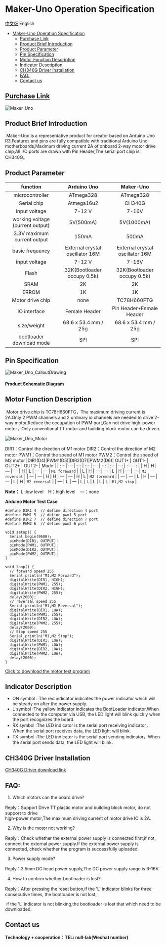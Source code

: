 # Maker-Uno Operation Specification
[中文版](README_ZH.md) English

- [Maker-Uno Operation Specification](#maker-uno-operation-specification)
  - [Purchase Link](#purchase-link)
  - [Product Brief Introduction](#product-brief-introduction)
  - [Product Parameter](#product-parameter)
  - [Pin Specification](#pin-specification)
  - [Motor Function Description](#motor-function-description)
  - [Indicator Description](#indicator-description)
  - [CH340G Driver Installation](#ch340g-driver-installation)
  - [FAQ:](#faq)
  - [Contact us](#contact-us)

## [Purchase Link](https://item.taobao.com/item.htm?spm=a1z10.5-c-s.w4002-21556097795.26.23ae6b0dJkBCqZ&id=680974076367)

![Maker_Uno](./picture/Maker_Uno.png)


## Product Brief Introduction

​	Maker-Uno is a representative product for creator based on Arduino Uno R3,Features and pins are fully compatible with traditional Arduino Uno motherboards,Maximum driving current 2A of onboard 2-way motor drive chip,All I/O ports are drawn with Pin Header,The serial port chip is CH340G。

## Product Parameter
|function|Arduino Uno|Maker-Uno|
| :-: | :-: | :-: |
| microcontroller | ATmega328 | ATmega328 |
| Serial chip | Atmega16u2 | CH340G |
| input voltage | 7-12 V | 7-16V |
| working voltage (current output) | 5V(500mA) | 5V(1000mA) |
| 3.3V maximum current output | 150mA | 500mA |
| basic frequency | External crystal oscillator 16M | External crystal oscillator 16M |
| input voltage | 7-12 V | 7-16V |
| Flash | 32K(Bootloader occupy 0.5k) | 32K(Bootloader occupy 0.5k) |
| SRAM | 2K | 2K |
| ERROM | 1K | 1K |
| Motor drive chip | none | TC78H660FTG |
| IO interface |  Female Header | Pin Header+Female Header |
| size/weight | 68.6 x 53.4 mm / 25g | 68.6 x 53.4 mm / 25g |
| bootloader download mode | SPI | SPI |
## Pin Specification 

![Maker_Uno_CalloutDrawing](./picture/Maker_Uno_CalloutDrawing.png)



#### **[Product Schematic Diagram](./picture/Maker_Uno.pdf)**

## Motor Function Description

​		Motor drive chip is TC78H660FTG，The maximum driving current is 2A.Only 2 PWM channels and 2 ordinary io channels are needed to drive 2-way motor,Reduce the occupation of PWM port,Can not drive high-power motor，Only conventional TT motor and building block motor can be driven.

![Maker_Uno_Motor](./picture/Maker_Uno_Motor.png)

DIR1：Control the direction of M1 motor		DIR2：Control the direction of M2 motor		PWM1：Control the speed of M1 motor		PWM2：Control the speed of M2 motor
|DIR1(D4)|PWM1(D5)|DIR2(D7)|PWM2(D6)| OUT1+ | OUT1- | OUT2+ | OUT2- | Mode |
| :-: | :-: | :-: | :-: | :-: | :-: | :-: | :-: | :----: |
| H | H | — | — | H | L | — | — | `M1 foreward` |
| L | H | — | — | L | H | — | — | `M1 reversal` |
| — | — | H | H | — | — | H | L | `M2 foreward` |
| — | — | L | H | — | — | L | H | `M2 reversal` |
| — | L | — | L | L | L | L | L | `M1,M2 stop` |

**Note：** L :low level &nbsp;&nbsp; H：high level	&nbsp;&nbsp;	—：none		


**Arduino Motor Test Case**

```
#define DIR1 4  // define direction 4 port
#define PWM1 5  // define pwm1 5 port
#define DIR2 7  // define direction 7 port
#define PWM2 6  // define pwm2 6 port

void setup() {
  Serial.begin(9600);
  pinMode(DIR1, OUTPUT);
  pinMode(PWM1, OUTPUT);
  pinMode(DIR2, OUTPUT);
  pinMode(PWM2, OUTPUT);
}

void loop() {
  // forward speed 255
  Serial.println("M1,M2 Forward");
  digitalWrite(DIR1, HIGH);
  digitalWrite(PWM1, 255);
  digitalWrite(DIR2, HIGH);
  digitalWrite(PWM2, 255);
  delay(2000);
  // reversal speed 255
  Serial.println("M1,M2 Reversal");
  digitalWrite(DIR1, LOW);
  digitalWrite(PWM1, 255);
  digitalWrite(DIR2, LOW);
  digitalWrite(PWM2, 255);
  delay(2000);
  // Stop speed 255
  Serial.println("M1,M2 Stop");
  digitalWrite(DIR1, LOW);
  digitalWrite(PWM1, LOW);
  digitalWrite(DIR2, LOW);
  digitalWrite(PWM2, LOW);
  delay(2000);
}
```

[Click to download the motor test program](https://github.com/emakefun/maker-uno/releases/download/v1.0.0/DC_MotorTest.zip)

## Indicator Description

- ON symbol : The red indicator indicates the power indicator which will be steady on after the power supply.
- L symbol  :The yellow indicator indicates the BootLoader indicator,When connected to the computer via USB, the LED light will blink quickly when the port recognizes the board.
- RX symbol :The LED indicator is the serial port receiving indicator，When the serial port receives data, the LED light will blink.
- TX symbol :The LED indicator is the serial port sending indicator，When the serial port sends data, the LED light will blink.

## CH340G Driver Installation
[CH340G Driver download link](https://www.wch.cn/downloads/CH341SER_ZIP.html)

## FAQ:

1. Which motors can the board drive?

Reply：Support Drive TT plastic motor and building block motor, do not support to drive          
              high-power motor,The maximum driving current of motor drive IC is 2A.	

2. Why is the motor not working?

Reply：Check whether the external power supply is connected first,if not, connect the external 
              power supply.If the external power supply is connected, check whether the program is successfully uploaded.

3. Power supply mode?

Reply：3.5mm DC head power supply,The DC power supply range is 6-16V.

4. How to confirm whether bootloader is lost?

Reply：After pressing the reset button,if the 'L' indicator blinks for three consecutive times, the bootloader is not lost,

​			  if the 'L' indicator is not blinking,the bootloader is lost that which need to be downloaded.

## Contact us

**Technology + cooperation：TEL:  null-lab(Wechat number)**
